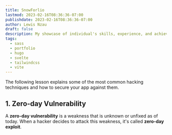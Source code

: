 ```yaml
---
title: SnowForlio
lastmod: 2023-02-16T08:36:36-07:00
publishdate: 2023-02-16T08:36:36-07:00
author: Lewis Nzau
draft: false
description: My showcase of individual's skills, experience, and achievements. All developers welcomed to collaborate.
tags:
  - sass
  - portfolio
  - hugo
  - svelte
  - tailwindcss
  - vite
---
```


The following lesson explains some of the most common hacking techniques and how to secure your app against them.

## 1. Zero-day Vulnerability

A **zero-day vulnerability** is a weakness that is unknown or unfixed as of today. When a hacker decides to attack this weakness, it's called **zero-day exploit**.
